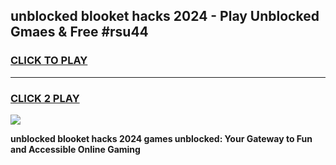 
## unblocked blooket hacks 2024 - Play Unblocked Gmaes & Free #rsu44
<h3>
<a href="https://news.freeplayer.one?title=unblocked_blooket_hacks_2024&ref=03M">CLICK TO PLAY</a></h3>
<hr>

<h3>
<a href="https://news.freeplayer.one?title=unblocked_blooket_hacks_2024&ref=03M">CLICK 2 PLAY</a>
  
</h3>

<a href="https://news.freeplayer.one?title=unblocked_blooket_hacks_2024&ref=03M"><img src="https://clearcache.store/games.png"></a>


**unblocked blooket hacks 2024 games unblocked: Your Gateway to Fun and Accessible Online Gaming**
